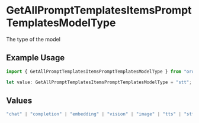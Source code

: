 # GetAllPromptTemplatesItemsPromptTemplatesModelType

The type of the model

## Example Usage

```typescript
import { GetAllPromptTemplatesItemsPromptTemplatesModelType } from "orq-poc-typescript-multi-env-version/models/operations";

let value: GetAllPromptTemplatesItemsPromptTemplatesModelType = "stt";
```

## Values

```typescript
"chat" | "completion" | "embedding" | "vision" | "image" | "tts" | "stt" | "rerank"
```